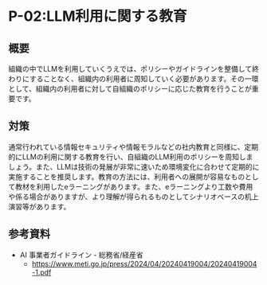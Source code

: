 # P-02:LLM利用に関する教育
## 概要
組織の中でLLMを利用していくうえでは、ポリシーやガイドラインを整備して終わりにすることなく、組織内の利用者に周知していく必要があります。その一環として、組織内の利用者に対して自組織のポリシーに応じた教育を行うことが重要です。

## 対策
通常行われている情報セキュリティや情報モラルなどの社内教育と同様に、定期的にLLMの利用に関する教育を行い、自組織のLLM利用のポリシーを周知しましょう。また、LLMは技術の発展が非常に速いため環境変化に合わせて定期的に実施することを推奨します。教育の方法には、利用者への展開が容易なものとして教材を利用したeラーニングがあります。また、eラーニングより工数や費用や係る場合がありますが、より理解が得られるものとしてシナリオベースの机上演習等があります。

## 参考資料
* AI 事業者ガイドライン - 総務省/経産省
  * https://www.meti.go.jp/press/2024/04/20240419004/20240419004-1.pdf
